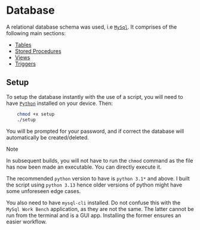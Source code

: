 # Database

A relational database schema was used, i.e [`MySql`](https://www.mysql.com/). It comprises of the following main sections:

- [Tables](./tables.sql)
- [Stored Procedures](./stored-procedures.sql)
- [Views](./views.sql)
- [Triggers](./triggers.sql)

## Setup

To setup the database instantly with the use of a script, you will need to have [`Python`](https://www.python.org/downloads/) installed on your device. Then:

```bash
    chmod +x setup
    ./setup
```

You will be prompted for your password, and if correct the database will automatically be created/deleted.

> [!NOTE]
>
> In subsequent builds, you will not have to run the `chmod` command as the file has now been made an executable. You can directly execute it.
>
> The recommended `python` version to have is `python 3.1*` and above. I built the script using `python 3.13` hence older versions of python might have some unforeseen edge cases.
>
> You also need to have `mysql-cli` installed. Do not confuse this with the `MySql Work Bench` application, as they are not the same. The latter cannot be run from the terminal and is a GUI app. Installing the former ensures an easier workflow.
